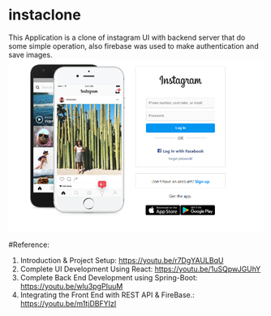 # instaclone
This Application is a clone of instagram UI with backend server that do some simple operation, also firebase was used to make authentication and save images.
![login](https://github.com/shymaa-arkoub/instaclone/blob/main/Images/login.PNG)

#Reference:
1. Introduction & Project Setup: https://youtu.be/r7DgYAULBqU
2. Complete UI Development Using React: https://youtu.be/1uSQpwJGUhY
3. Complete Back End Development using Spring-Boot: https://youtu.be/wlu3pgPIuuM
4. Integrating the Front End with REST API & FireBase.: https://youtu.be/m1tjDBFYIzI
